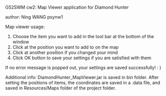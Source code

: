 G52SWM cw2: Map Viewer application for Diamond Hunter

author: Ning WANG psynw1

Map viewer usage:
1. Choose the item you want to add in the tool bar at the bottom of the window
2. Click at the position you want to add to on the map
3. Click at another position if you changed your mind
4. Click OK button to save your settings if you are satisfied with them

If no error message is popped out, your settings are saved successfully! : )

Additional info:
DiamondHunter_MapViewer.jar is saved in bin folder. After setting the positions of items, the coordinates are saved in a .data file, and saved in Resources/Maps folder of the project folder.


